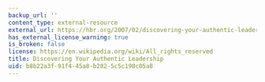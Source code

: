 ```yaml
---
backup_url: ''
content_type: external-resource
external_url: https://hbr.org/2007/02/discovering-your-authentic-leadership
has_external_license_warning: true
is_broken: false
license: https://en.wikipedia.org/wiki/All_rights_reserved
title: Discovering Your Authentic Leadership
uid: b8b22a3f-91f4-45a8-b282-5c5c198c05a8
---
```

